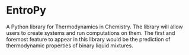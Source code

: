# EntroPy

A Python library for Thermodynamics in Chemistry. The library will allow users to create systems and run computations on them. The first and foremost feature to appear in this library would be the prediction of thermodynamic properties of binary liquid mixtures.
